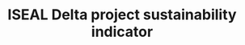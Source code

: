 ---
title: 'ISEAL Delta project sustainability indicator'
field: 'is.delta.sustainIndicator'
slug: 'global-iseal-delta-project-sustainability-indicator'
description: 'Farm-level, outcome/impact indicators across the social, economic and environmental dimensions of sustainability'
comment: 'Select from control list'
required: False
vocabulary: 'vocabulary.txt'
module: 'Scope'
cluster: 'Global'
policy: 'Controlled value. Multi select from control list.'
layout: 'home'
---